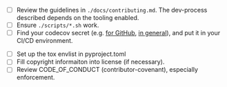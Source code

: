 - [ ] Review the guidelines in `./docs/contributing.md`. The
      dev-process described depends on the tooling enabled.
- [ ] Ensure `./scripts/*.sh` work.
- [ ] Find your codecov secret (e.g. [for GitHub][1], [in general][2]),
      and put it in your CI/CD environment.

[1]: https://codecov.io/gh/charmoniumQ/charmonium.cache
[2]: https://docs.codecov.io/docs

- [ ] Set up the tox envlist in pyproject.toml
- [ ] Fill copyright informaiton into license (if necessary).
- [ ] Review CODE_OF_CONDUCT (contributor-covenant), especially enforcement.
